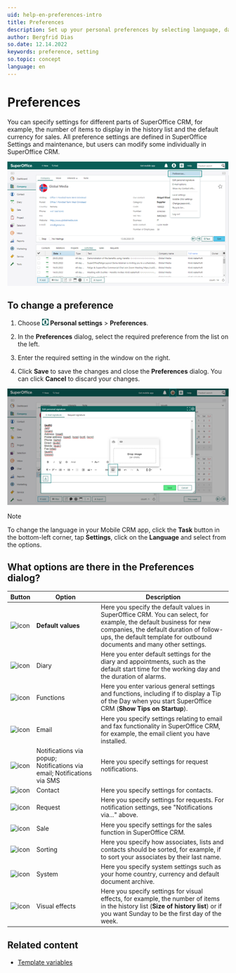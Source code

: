 ```yaml
---
uid: help-en-preferences-intro
title: Preferences
description: Set up your personal preferences by selecting language, date format and email signature in SuperOffice CRM.
author: Bergfrid Dias
so.date: 12.14.2022
keywords: preference, setting
so.topic: concept
language: en
---
```


# Preferences

You can specify settings for different parts of SuperOffice CRM, for example, the number of items to display in the history list and the default currency for sales. All preference settings are defined in SuperOffice Settings and maintenance, but users can modify some individually in SuperOffice CRM.

![Go to your personal setting and choose the setting you want to change -screenshot][img13]

## To change a preference

1. Choose ![icon][img12] **Personal settings** > **Preferences**.

2. In the **Preferences** dialog, select the required preference from the list on the left.

3. Enter the required setting in the window on the right.

4. Click **Save** to save the changes and close the **Preferences** dialog. You can click **Cancel** to discard your changes.

![Go to Personal settings in the top bar and select Edit personal signature to change you own email signature -screenshot][img14]

> [!NOTE]
> To change the language in your Mobile CRM app, click the **Task** button in the bottom-left corner, tap **Settings**, click on the **Language** and select from the options.

## <a id="options" />What options are there in the Preferences dialog?

| Button | Option | Description |
|---|---|---|
| ![icon][img1] | **Default values** | Here you specify the default values in SuperOffice CRM. You can select, for example, the default business for new companies, the default duration of follow-ups, the default template for outbound documents and many other settings. |
| ![icon][img2] | Diary | Here you enter default settings for the diary and appointments, such as the default start time for the working day and the duration of alarms. |
| ![icon][img3] | Functions | Here you enter various general settings and functions, including if to display a Tip of the Day when you start SuperOffice CRM (**Show Tips on Startup**). |
| ![icon][img4] | Email | Here you specify settings relating to email and fax functionality in SuperOffice CRM, for example, the email client you have installed. |
| ![icon][img5] | Notifications via popup; Notifications via email; Notifications via SMS | Here you specify settings for request notifications. |
| ![icon][img6] | Contact | Here you specify settings for contacts. |
| ![icon][img7] | Request | Here you specify settings for requests. For notification settings, see "Notifications via..." above. |
| ![icon][img8] | Sale | Here you specify settings for the sales function in SuperOffice CRM. |
| ![icon][img9] | Sorting | Here you specify how associates, lists and contacts should be sorted, for example, if to sort your associates by their last name. |
| ![icon][img10] | System | Here you specify system settings such as your home country, currency and default document archive. |
| ![icon][img11] | Visual effects | Here you specify settings for visual effects, for example, the number of items in the history list (**Size of history list**) or if you want Sunday to be the first day of the week. |

## Related content

* [Template variables][1]

<!-- Referenced links -->
[1]: ../../document/templates/variables/index.md

<!-- Referenced images -->
[img1]: ../../../../common/icons/pref-defaultvalues-h32.png
[img2]: ../../../../common/icons/pref-diary-h32.png
[img3]: ../../../../common/icons/pref-function-h32.png
[img4]: ../../../../common/icons/pref-email-h32.png
[img5]: ../../../../common/icons/pref-notification-h32.png
[img6]: ../../../../common/icons/pref-person-h32.png
[img7]: ../../../../common/icons/pref-request-h32.png
[img8]: ../../../../common/icons/pref-sale-h32.png
[img9]: ../../../../common/icons/pref-sorting-h32.png
[img10]: ../../../../common/icons/pref-system-h32.png
[img11]: ../../../../common/icons/pref-visualeffects-h32.png
[img12]: ../../../media/icons/personal-settings-small.png
[img13]: media/getstarted-personalsettings.png
[img14]: media/getstarted-preferences-e-mailsignature.png
